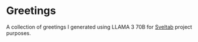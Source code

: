 # Greetings

A collection of greetings I generated using LLAMA 3 70B for [Sveltab](https://github.com/akopachov/sveltab) project purposes.
